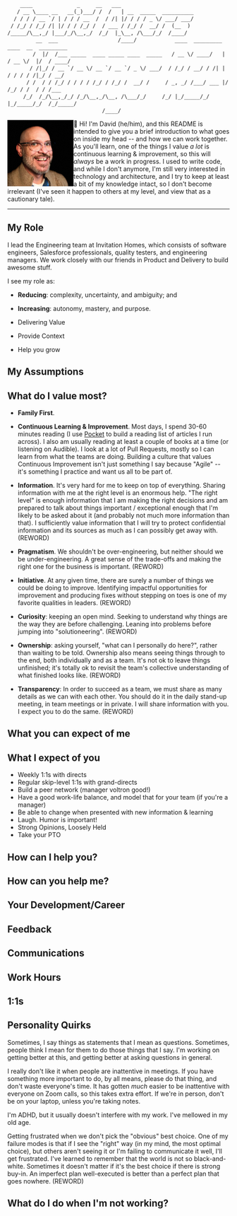 ```
    ____              _     __   ___                                                       
   / __ \____ __   __(_)___/ /  /   | __  _____  __________                                
  / / / / __ `/ | / / / __  /  / /| |/ / / / _ \/ ___/ ___/                                
 / /_/ / /_/ /| |/ / / /_/ /  / ___ / /_/ /  __/ /  (__  )                                 
/_____/\__,_/ |___/_/\__,_/  /_/  |_\__, /\___/_/  /____/                                  
         __  ___                   /____/            ____  _________    ____  __  _________
        /  |/  /___ _____  ____ _____ ____  _____   / __ \/ ____/   |  / __ \/  |/  / ____/
       / /|_/ / __ `/ __ \/ __ `/ __ `/ _ \/ ___/  / /_/ / __/ / /| | / / / / /|_/ / __/   
      / /  / / /_/ / / / / /_/ / /_/ /  __/ /     / _, _/ /___/ ___ |/ /_/ / /  / / /___   
     /_/  /_/\__,_/_/ /_/\__,_/\__, /\___/_/     /_/ |_/_____/_/  |_/_____/_/  /_/_____/   
                              /____/                                                       
```

<img align="left" src="https://raw.githubusercontent.com/davidaayers/speaker-info/master/pics/headshot_small_square.jpg" width="150">


👋 Hi! I'm David (he/him), and this README is intended to give you a brief introduction to what goes on inside my head -- and how we can work together. As you'll learn, one of the things I value _a lot_ is continuous learning & improvement, so this will _always_ be a work in progress. I used to write code, and while I don't anymore, I'm still very interested in technology and architecture, and I try to keep at least a bit of my knowledge intact, so I don't become irrelevant (I've seen it happen to others at my level, and view that as a cautionary tale).

---

## My Role

I lead the Engineering team at Invitation Homes, which consists of software engineers, Salesforce professionals, quality testers, and engineering managers. We work closely with our friends in Product and Delivery to build awesome stuff.

I see my role as:

* **Reducing**: complexity, uncertainty, and ambiguity; and
* **Increasing**: autonomy, mastery, and purpose.

* Delivering Value
* Provide Context
* Help you grow


## My Assumptions



## What do I value most?

* **Family First**. 

* **Continuous Learning & Improvement**. Most days, I spend 30-60 minutes reading (I use [Pocket](https://getpocket.com) to build a reading list of articles I run across). I also am usually reading at least a couple of books at a time (or listening on Audible). I look at a lot of Pull Requests, mostly so I can learn from what the teams are doing. Building a culture that values Continuous Improvement isn't just something I say because "Agile" -- it's something I practice and want us all to be part of.

* **Information**. It's very hard for me to keep on top of everything. Sharing information with me at the right level is an enormous help. "The right level" is enough information that I am making the right decisions and am prepared to talk about things important / exceptional enough that I'm likely to be asked about it (and probably not much more information than that). I sufficiently value information that I will try to protect confidential information and its sources as much as I can possibly get away with. (REWORD)

* **Pragmatism**. We shouldn't be over-engineering, but neither should we be under-engineering. A great sense of the trade-offs and making the right one for the business is important. (REWORD)

* **Initiative**. At any given time, there are surely a number of things we could be doing to improve. Identifying impactful opportunities for improvement and producing fixes without stepping on toes is one of my favorite qualities in leaders. (REWORD)

* **Curiosity**: keeping an open mind. Seeking to understand why things are the way they are before challenging. Leaning into problems before jumping into "solutioneering". (REWORD)

* **Ownership**: asking yourself, "what can I personally do here?", rather than waiting to be told. Ownership also means seeing things through to the end, both individually and as a team. It's not ok to leave things unfinished; it's totally ok to revisit the team's collective understanding of what finished looks like. (REWORD)

* **Transparency**: In order to succeed as a team, we must share as many details as we can with each other. You should do it in the daily stand-up meeting, in team meetings or in private.
I will share information with you. I expect you to do the same. (REWORD)

## What you can expect of me


## What I expect of you

* Weekly 1:1s with directs
* Regular skip-level 1:1s with grand-directs
* Build a peer network (manager voltron good!)
* Have a good work-life balance, and model that for your team (if you're a manager)
* Be able to change when presented with new information & learning
* Laugh. Humor is important!
* Strong Opinions, Loosely Held
* Take your PTO

## How can I help you?



## How can you help me?



## Your Development/Career



## Feedback



## Communications


## Work Hours


## 1:1s


## Personality Quirks

Sometimes, I say things as statements that I mean as questions. Sometimes, people think I mean for them to do those things that I say. I'm working on getting better at this, and getting better at asking questions in general.

I really don't like it when people are inattentive in meetings. If you have something more important to do, by all means, please do that thing, and don't waste everyone's time. It has gotten _much_ easier to be inattentive with everyone on Zoom calls, so this takes extra effort. If we're in person, don't be on your laptop, unless you're taking notes.

I'm ADHD, but it usually doesn't interfere with my work. I've mellowed in my old age.

Getting frustrated when we don't pick the "obvious" best choice. One of my failure modes is that if I see the "right" way (in my mind, the most optimal choice), but others aren't seeing it or I'm failing to communicate it well, I'll get frustrated. I've learned to remember that the world is not so black-and-white. Sometimes it doesn't matter if it's the best choice if there is strong buy-in. An imperfect plan well-executed is better than a perfect plan that goes nowhere. (REWORD)


## What do I do when I'm not working?




